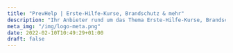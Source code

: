 ```yaml
---
title: "PrevHelp | Erste-Hilfe-Kurse, Brandschutz & mehr"
description: "Ihr Anbieter rund um das Thema Erste-Hilfe-Kurse, Brandschutzhelfer Ausbildung und weitere betriebliche Prävention."
meta_img: "/img/logo-meta.png"
date: 2022-02-10T10:49:29+01:00
draft: false
---
```

